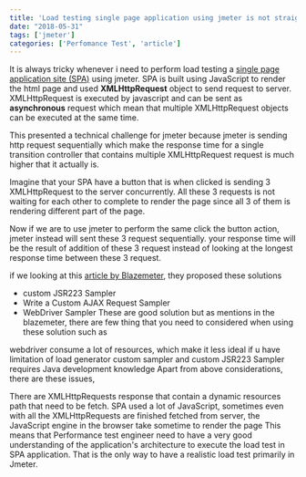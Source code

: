 ```yaml
---
title: 'Load testing single page application using jmeter is not straightforward'
date: "2018-05-31"
tags: ['jmeter']
categories: ['Perfomance Test', 'article']
---
```


It is always tricky whenever i need to perform load testing a [single page application site (SPA)](https://en.wikipedia.org/wiki/Single-page_application) using jmeter. SPA is built using JavaScript to render the html page and used **XMLHttpRequest** object to send request to server. XMLHttpRequest is executed by javascript and can be sent as **asynchronous** request which mean that multiple XMLHttpRequest objects can be executed at the same time.

This presented a technical challenge for jmeter because jmeter is sending http request sequentially which make the response time for a single transition controller that contains multiple XMLHttpRequest request is much higher that it actually is. 

Imagine that your SPA have a button that is when clicked is sending 3 XMLHttpRequest to the server concurrently. All these 3 requests is not waiting for each other to complete to render the page since all 3 of them is rendering different part of the page.

Now if we are to use jmeter to perform the same click the button action, jmeter instead will sent these 3 request sequentially. your response time will be the result of addition of these 3 request instead of looking at the longest response time between these 3 request.

if we looking at this [article by Blazemeter](https://www.blazemeter.com/blog/how-load-test-ajaxxhr-enabled-sites-jmeter), they proposed these solutions

- custom JSR223 Sampler
- Write a Custom AJAX Request Sampler
- WebDriver Sampler
These are good solution but as mentions in the blazemeter, there are few thing that you need to considered when using these solution such as

webdriver consume a lot of resources, which make it less ideal if u have limitation of load generator
custom sampler and custom JSR223 Sampler requires Java development knowledge
Apart from above considerations, there are these issues,

There are XMLHttpRequests response that contain a dynamic resources path that need to be fetch.
SPA used a lot of JavaScript, sometimes even with all the XMLHttpRequests are finished fetched from server, the JavaScript engine in the browser take sometime to render the page
This means that Performance test engineer need to have a very good understanding of the application's architecture to execute the load test in SPA application. That is the only way to have a realistic load test primarily in Jmeter.